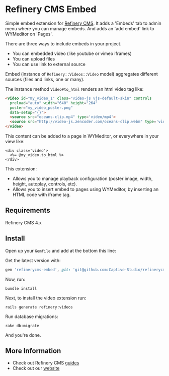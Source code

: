 # Refinery CMS Embed

Simple embed extension for [Refinery CMS](http://refinerycms.com).
It adds a 'Embeds' tab to admin menu where you can manage embeds.
And adds an 'add embed' link to WYMeditor on 'Pages'.

There are three ways to include embeds in your project.
- You can embedded video (like youtube or vimeo iframes)
- You can upload files
- You can use link to external source

Embed (instance of `Refinery::Videos::Video` model) aggregates different sources (files and links, one or many).

The instance method `Video#to_html` renders an html video tag like:

```html
<video id="my_video_1" class="video-js vjs-default-skin" controls
  preload="auto" width="640" height="264"
  poster="my_video_poster.png"
  data-setup="{}">
  <source src="oceans-clip.mp4" type='video/mp4'>
  <source src="http://video-js.zencoder.com/oceans-clip.webm" type='video/webm'>
</video>
```

This content can be added to a page in WYMeditor, or everywhere in your view like:

```erb
<div class='video'>
  <%= @my_video.to_html %>
</div>
```

This extension: 
  * Allows you to manage playback configuration (poster image, width, height, autoplay, controls, etc).
  * Allows you to insert embed to pages using WYMeditor, by inserting an HTML code with iframe tag.

## Requirements

Refinery CMS 4.x

## Install

Open up your ``Gemfile`` and add at the bottom this line:

Get the latest version with:
```ruby
gem 'refinerycms-embed', git: 'git@github.com:Captive-Studio/refinerycms-embed.git'
```

Now, run: 

    bundle install

Next, to install the video extension run:

    rails generate refinery:videos

Run database migrations:

    rake db:migrate

And you're done.

## More Information

- Check out Refinery CMS [guides](http://refinerycms.com/guides)
- Check out our [website](http://captive.fr)
